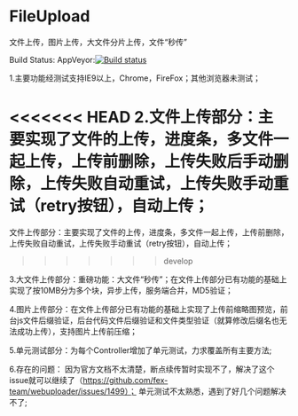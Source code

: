 # FileUpload
文件上传，图片上传，大文件分片上传，文件“秒传”

Build Status: AppVeyor:[![Build status](https://ci.appveyor.com/api/projects/status/2t60n9j7p3i8gbd5/branch/master?svg=true)](https://ci.appveyor.com/project/izhangzhihao/fileupload/branch/master)

1.主要功能经测试支持IE9以上，Chrome，FireFox；其他浏览器未测试；

<<<<<<< HEAD
2.文件上传部分：主要实现了文件的上传，进度条，多文件一起上传，上传前删除，上传失败后手动删除，上传失败自动重试，上传失败手动重试（retry按钮），自动上传；
=======
文件上传部分：主要实现了文件的上传，进度条，多文件一起上传，上传前删除，上传失败自动重试，上传失败手动重试（retry按钮），自动上传；
>>>>>>> develop

3.大文件上传部分：重磅功能：大文件“秒传”；在文件上传部分已有功能的基础上实现了按10MB分为多个块，异步上传，服务端合并，MD5验证；

4.图片上传部分：在文件上传部分已有功能的基础上实现了上传前缩略图预览，前台js文件后缀验证，后台代码文件后缀验证和文件类型验证（就算修改后缀名也无法成功上传），支持图片上传前压缩；

5.单元测试部分：为每个Controller增加了单元测试，力求覆盖所有主要方法;


6.存在的问题：
因为官方文档不太清楚，断点续传暂时实现不了，解决了这个issue就可以继续了（https://github.com/fex-team/webuploader/issues/1499）；
单元测试不太熟悉，遇到了好几个问题解决不了;
